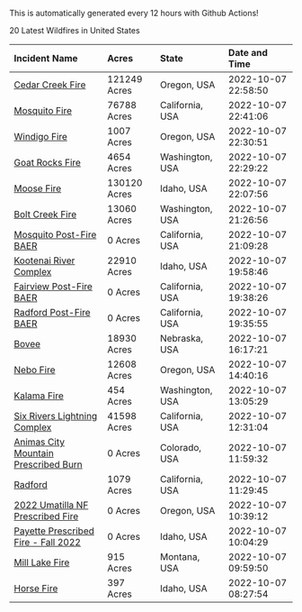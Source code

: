This is automatically generated every 12 hours with Github Actions!

20 Latest Wildfires in United States

 | Incident Name | Acres | State | Date and Time |
|:---|:---|:---|:---|
| [Cedar Creek Fire](https://inciweb.nwcg.gov/incident/8307/) | 121249 Acres | Oregon, USA | 2022-10-07 22:58:50 |
| [Mosquito Fire](https://inciweb.nwcg.gov/incident/8398/) | 76788 Acres | California, USA | 2022-10-07 22:41:06 |
| [Windigo Fire](https://inciweb.nwcg.gov/incident/8292/) | 1007 Acres | Oregon, USA | 2022-10-07 22:30:51 |
| [Goat Rocks Fire](https://inciweb.nwcg.gov/incident/8415/) | 4654 Acres | Washington, USA | 2022-10-07 22:29:22 |
| [Moose Fire](https://inciweb.nwcg.gov/incident/8249/) | 130120 Acres | Idaho, USA | 2022-10-07 22:07:56 |
| [Bolt Creek Fire](https://inciweb.nwcg.gov/incident/8417/) | 13060 Acres | Washington, USA | 2022-10-07 21:26:56 |
| [Mosquito Post-Fire BAER](https://inciweb.nwcg.gov/incident/8430/) | 0 Acres | California, USA | 2022-10-07 21:09:28 |
| [Kootenai River Complex ](https://inciweb.nwcg.gov/incident/8378/) | 22910 Acres | Idaho, USA | 2022-10-07 19:58:46 |
| [Fairview Post-Fire BAER](https://inciweb.nwcg.gov/incident/8426/) | 0 Acres | California, USA | 2022-10-07 19:38:26 |
| [Radford Post-Fire BAER](https://inciweb.nwcg.gov/incident/8425/) | 0 Acres | California, USA | 2022-10-07 19:35:55 |
| [Bovee](https://inciweb.nwcg.gov/incident/8437/) | 18930 Acres | Nebraska, USA | 2022-10-07 16:17:21 |
| [Nebo Fire](https://inciweb.nwcg.gov/incident/8363/) | 12608 Acres | Oregon, USA | 2022-10-07 14:40:16 |
| [Kalama Fire](https://inciweb.nwcg.gov/incident/8420/) | 454 Acres | Washington, USA | 2022-10-07 13:05:29 |
| [Six Rivers Lightning Complex](https://inciweb.nwcg.gov/incident/8312/) | 41598 Acres | California, USA | 2022-10-07 12:31:04 |
| [Animas City Mountain Prescribed Burn](https://inciweb.nwcg.gov/incident/7688/) | 0 Acres | Colorado, USA | 2022-10-07 11:59:32 |
| [Radford](https://inciweb.nwcg.gov/incident/8390/) | 1079 Acres | California, USA | 2022-10-07 11:29:45 |
| [2022 Umatilla NF Prescribed Fire](https://inciweb.nwcg.gov/incident/5808/) | 0 Acres | Oregon, USA | 2022-10-07 10:39:12 |
| [Payette Prescribed Fire - Fall 2022](https://inciweb.nwcg.gov/incident/8424/) | 0 Acres | Idaho, USA | 2022-10-07 10:04:29 |
| [Mill Lake Fire](https://inciweb.nwcg.gov/incident/8392/) | 915 Acres | Montana, USA | 2022-10-07 09:59:50 |
| [Horse Fire ](https://inciweb.nwcg.gov/incident/8423/) | 397 Acres | Idaho, USA | 2022-10-07 08:27:54 |
